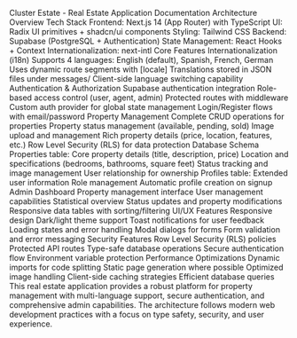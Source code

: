Cluster Estate - Real Estate Application Documentation
Architecture Overview
Tech Stack
Frontend: Next.js 14 (App Router) with TypeScript
UI: Radix UI primitives + shadcn/ui components
Styling: Tailwind CSS
Backend: Supabase (PostgreSQL + Authentication)
State Management: React Hooks + Context
Internationalization: next-intl
Core Features
Internationalization (i18n)
Supports 4 languages: English (default), Spanish, French, German
Uses dynamic route segments with [locale]
Translations stored in JSON files under messages/
Client-side language switching capability
Authentication & Authorization
Supabase authentication integration
Role-based access control (user, agent, admin)
Protected routes with middleware
Custom auth provider for global state management
Login/Register flows with email/password
Property Management
Complete CRUD operations for properties
Property status management (available, pending, sold)
Image upload and management
Rich property details (price, location, features, etc.)
Row Level Security (RLS) for data protection
Database Schema
Properties table:
Core property details (title, description, price)
Location and specifications (bedrooms, bathrooms, square feet)
Status tracking and image management
User relationship for ownership
Profiles table:
Extended user information
Role management
Automatic profile creation on signup
Admin Dashboard
Property management interface
User management capabilities
Statistical overview
Status updates and property modifications
Responsive data tables with sorting/filtering
UI/UX Features
Responsive design
Dark/light theme support
Toast notifications for user feedback
Loading states and error handling
Modal dialogs for forms
Form validation and error messaging
Security Features
Row Level Security (RLS) policies
Protected API routes
Type-safe database operations
Secure authentication flow
Environment variable protection
Performance Optimizations
Dynamic imports for code splitting
Static page generation where possible
Optimized image handling
Client-side caching strategies
Efficient database queries
This real estate application provides a robust platform for property management with multi-language support, secure authentication, and comprehensive admin capabilities. The architecture follows modern web development practices with a focus on type safety, security, and user experience.